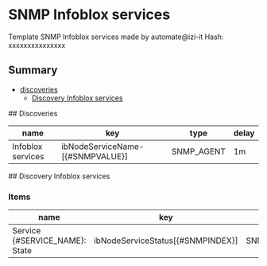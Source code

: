 # SNMP Infoblox services
Template SNMP Infoblox services made by automate@izi-it
Hash: xxxxxxxxxxxxxxx
## Summary
* [discoveries](#discoveries)
  * [Discovery Infoblox services ](#discovery_infoblox_services
)
<a name="discoveries" />
## Discoveries

| name | key | type | delay |
| ------------- |------------- |------------- |------------- |
| Infoblox services | ibNodeServiceName-[{#SNMPVALUE}] | SNMP_AGENT | 1m |

<a name="discovery_infoblox_services" />
## Discovery Infoblox services

### Items

| name | key | type |
| ------------- |------------- |------------- |
| Service {#SERVICE_NAME}: State | ibNodeServiceStatus[{#SNMPINDEX}] | SNMP_AGENT |
